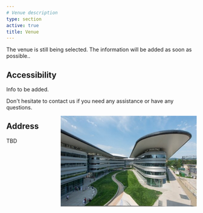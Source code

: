 ```yaml
---
# Venue description
type: section
active: true
title: Venue
---
```



The venue is still being selected. The information will be added as soon as possible..

## Accessibility

Info to be added.

Don't hesitate to contact us if you need any assistance or have any questions.

<img src="static/img/turin.jpg" alt="venue" width=360px style="float: right;">

## Address

TBD

[<i class="fa-solid fa-map-location-dot" style="font-size:48px;"></i>](https://goo.gl/maps/wYwDdjmAgxPbdRwK6)
